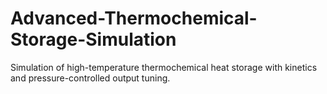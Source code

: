 # Advanced-Thermochemical-Storage-Simulation
Simulation of high-temperature thermochemical heat storage with kinetics and pressure-controlled output tuning.
